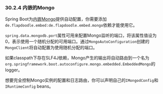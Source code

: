 ### 30.2.4 内嵌的Mongo
Spring Boot为[内嵌Mongo](https://github.com/flapdoodle-oss/de.flapdoodle.embed.mongo)提供自动配置，你需要添加`de.flapdoodle.embed:de.flapdoodle.embed.mongo`依赖才能使用它。

`spring.data.mongodb.port`属性可用来配置Mongo监听的端口，将该属性值设为0，表示使用一个随机分配的可用端口。通过`MongoAutoConfiguration`创建的`MongoClient`将自动配置为使用随机分配的端口。

如果classpath下存在SLF4J依赖，Mongo产生的输出将自动路由到一个名为`org.springframework.boot.autoconfigure.mongo.embedded.EmbeddedMongo`的logger。

想要完全控制Mongo实例的配置和日志路由，你可以声明自己的`IMongodConfig`和`IRuntimeConfig` beans。
